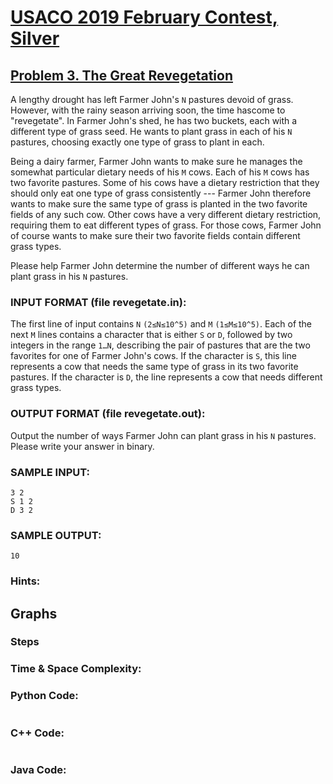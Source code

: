 # [USACO 2019 February Contest, Silver](http://www.usaco.org/index.php?page=feb19results)
## [Problem 3. The Great Revegetation](http://www.usaco.org/index.php?page=viewproblem2&cpid=920)

A lengthy drought has left Farmer John's `N` pastures devoid of grass. However, with the rainy season arriving soon, the time hascome to "revegetate". In Farmer John's shed, he has two buckets, each with a different type of grass seed. He wants to plant grass in each of his `N` pastures, choosing exactly one type of grass to plant in each.

Being a dairy farmer, Farmer John wants to make sure he manages the somewhat particular dietary needs of his `M` cows. Each of his `M` cows has two favorite pastures. Some of his cows have a dietary restriction that they should only eat one type of grass consistently --- Farmer John therefore wants to make sure the same type of grass is planted in the two favorite fields of any such cow. Other cows have a very different dietary restriction, requiring them to eat different types of grass. For those cows, Farmer John of course wants to make sure their two favorite fields contain different grass types.

Please help Farmer John determine the number of different ways he can plant grass in his `N` pastures.

### INPUT FORMAT (file revegetate.in):

The first line of input contains `N` `(2≤N≤10^5)` and `M` `(1≤M≤10^5)`. Each of the next `M` lines contains a character that is either `S` or `D`, followed by two integers in the range `1…N`, describing the pair of pastures that are the two favorites for one of Farmer John's cows. If the character is `S`, this line represents a cow that needs the same type of grass in its two favorite pastures. If the character is `D`, the line represents a cow that needs different grass types.

### OUTPUT FORMAT (file revegetate.out):

Output the number of ways Farmer John can plant grass in his `N` pastures. Please write your answer in binary.

### SAMPLE INPUT:

```
3 2
S 1 2
D 3 2
```

### SAMPLE OUTPUT:

```
10
```

### Hints:

## Graphs

### Steps

### Time & Space Complexity:

### Python Code:
```python
```

### C++ Code:
```cpp
```

### Java Code:
```java
```
